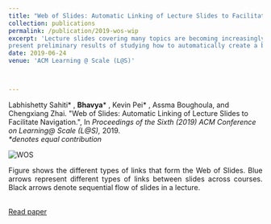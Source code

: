 ```yaml
---
title: "Web of Slides: Automatic Linking of Lecture Slides to Facilitate Navigation"
collection: publications
permalink: /publication/2019-wos-wip
excerpt: 'Lecture slides covering many topics are becoming increasingly available online, but they are scattered, making it a challenge for anyone to instantly access all slides relevant to a learning context. To address this challenge, we propose to create links between those scattered slides to form a Web of Slides (WOS). Using the sequential nature of slides, we
present preliminary results of studying how to automatically create a basic link based on similarity of slides as an initial step toward the vision of WOS. We also explore interesting future research directions using different link types and the unique features of slides.'
date: 2019-06-24
venue: 'ACM Learning @ Scale (L@S)'



---
```

Labhishetty Sahiti\* , <b>Bhavya</b>\* , Kevin Pei\* , Assma Boughoula, and Chengxiang Zhai. "Web of Slides: Automatic Linking of Lecture Slides to Facilitate Navigation.", In <i>Proceedings of the Sixth (2019) ACM Conference on Learning@ Scale (L@S), </i> 2019. <br>
<i>*denotes equal contribution<br></i>

![WOS](http://bhaavya.github.io/images/wos_wip.png) <!-- .element height="1%" width="1%" -->

<div style="text-align: justify"> Figure shows the different types of links that form the Web of Slides. Blue arrows represent different types of links between slides across courses. Black arrows denote sequential flow of slides in a lecture.<br><br>
</div>

[Read paper<br><br>](http://bhaavya.github.io/files/wos_wip.pdf)


